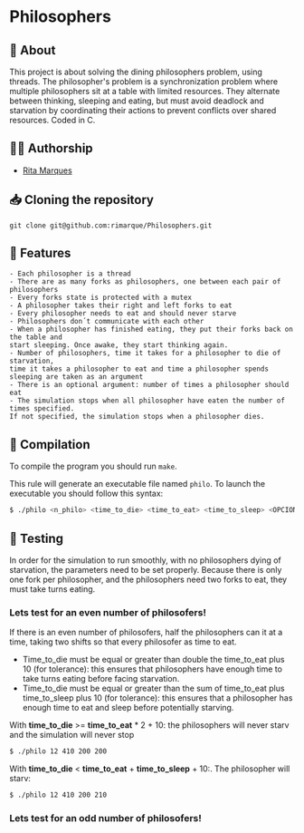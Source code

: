 # **Philosophers**

## :speech_balloon: **About**
This project is about solving the dining philosophers problem, using threads. 
The philosopher's problem is a synchronization problem where multiple philosophers sit at a table with limited resources. 
They alternate between thinking, sleeping and eating, but must avoid deadlock and starvation by coordinating their actions to prevent conflicts over shared resources.
Coded in C.

## 🙋‍♀️ **Authorship**
- [Rita Marques](https://github.com/rimarque)

## :inbox_tray: **Cloning the repository**

```shell
git clone git@github.com:rimarque/Philosophers.git 
```

## 💎 **Features**
```
- Each philosopher is a thread
- There are as many forks as philosophers, one between each pair of philosophers
- Every forks state is protected with a mutex
- A philosopher takes their right and left forks to eat
- Every philosopher needs to eat and should never starve
- Philosophers don´t communicate with each other
- When a philosopher has finished eating, they put their forks back on the table and
start sleeping. Once awake, they start thinking again.
- Number of philosophers, time it takes for a philosopher to die of starvation,
time it takes a philosopher to eat and time a philosopher spends sleeping are taken as an argument
- There is an optional argument: number of times a philosopher should eat
- The simulation stops when all philosopher have eaten the number of times specified.
If not specified, the simulation stops when a philosopher dies.
```

## :link: **Compilation**
To compile the program you should run `make`.

This rule will generate an executable file named `philo`. To launch the executable you should follow this syntax:

```sh
$ ./philo <n_philo> <time_to_die> <time_to_eat> <time_to_sleep> <OPCIONAL(n_eat)>
```
## 🥇 **Testing**
In order for the simulation to run smoothly, with no philosophers dying of starvation, the parameters need to be set properly. Because there is only one fork per philosopher, and the philosophers need two forks to eat, they must take turns eating. 
### Lets test for an even number of philosofers!
If there is an even number of philosofers, half the philosophers can it at a time, taking two shifts so that every philosofer as time to eat.
- Time_to_die must be equal or greater than double the time_to_eat plus 10 (for tolerance): this ensures that philosophers have enough time to take turns eating before facing starvation.
- Time_to_die must be equal or greater than the sum of time_to_eat plus time_to_sleep plus 10 (for tolerance): this ensures that a philosopher has enough time to eat and sleep before potentially starving.

With **time_to_die** >= **time_to_eat** * 2 + 10: the philosophers will never starv and the simulation will never stop
```sh
$ ./philo 12 410 200 200
```
With **time_to_die** < **time_to_eat** + **time_to_sleep** + 10:. The philosopher will starv:
```sh
$ ./philo 12 410 200 210
```
### Lets test for an odd number of philosofers! 
